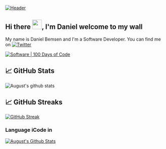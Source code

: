 [![Header](https://i.pinimg.com/564x/83/a4/2c/83a42c25bc3e8ce9721e8e62e6667ed6.jpg "Header")](https://twitter.com/dani_Reptor)

## Hi there <img src="https://raw.githubusercontent.com/MartinHeinz/MartinHeinz/master/wave.gif" width="30px">, I'm Daniel welcome to my wall

My name is Daniel Bemsen and I'm a Software Developer.  You can find me on  [![Twitter][1.1]][1]

[![Software | 100 Days of Code](https://www.software.com/badges/100-days-of-code)](https://twitter.com/dani_Reptor)

## &#x1f4c8; GitHub Stats
![August's github stats](https://github-readme-stats.vercel.app/api?username=AugustBemsen&theme=tokyonight&show_icons=true) </p>

## &#x1f4c8; GitHub Streaks
[![GitHub Streak](http://github-readme-streak-stats.herokuapp.com?user=augustbemsen&hide_border=true&background=1A1B27&currStreakNum=C9752A&sideNums=37A89C&sideLabels=37A89C&dates=455F91)](https://git.io/streak-stats)

### Language iCode in
[![August's Github Stats](https://github-readme-stats.vercel.app/api/top-langs?username=AugustBemsen&show_icons=true&theme=tokyonight)](https://github.com/AugustBemsen)


[1.1]: http://i.imgur.com/wWzX9uB.png (twitter icon without padding)
[1]: https://twitter.com/dani_Reptor
